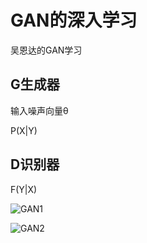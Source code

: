 # GAN的深入学习

吴恩达的GAN学习 

## G生成器

输入噪声向量θ

P(X|Y)

## D识别器

F(Y|X)

![GAN1](https://cdn.jsdelivr.net/gh/aries2233/image_0/GAN1.jpg)



![GAN2](https://cdn.jsdelivr.net/gh/aries2233/image_0/GAN2.jpg)
